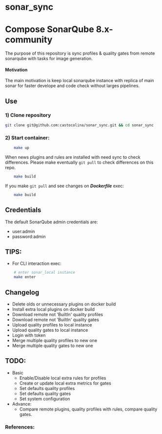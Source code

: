 # sonar_sync

# Compose SonarQube 8.x-community

The purpose of this repository is sync profiles & quality gates from remote sonarqube with tasks for image generation.

#### Motivation

The main motivation is keep local sonarqube instance with replica of main sonar for faster develope and code check without larges pipelines.

## Use

### 1) Clone repository

```bash
git clone git@github.com:castocolina/sonar_sync.git && cd sonar_sync
```

### 2) Start container:

```bash
    make up
```

When news plugins and rules are installed with need sync to check differences. Please make eventually `git pull` to check differences on this repo.

```bash
    make build
```

If you make `git pull` and see changes on _**Dockerfile**_ exec:

```bash
    make build
```

## Credentials

The default SonarQube admin credentials are:

- user:admin
- password:admin

## TIPS:

- For CLI interaction exec:

```bash
    # enter sonar_local instance
    make enter
```

## Changelog

- Delete olds or unnecessary plugins on docker build
- Install extra local plugins on docker build
- Download remote not 'BuiltIn' quality profiles
- Download remote not 'BuiltIn' quality gates
- Upload quality profiles to local instance
- Upload quality gates to local instance
- Login with token
- Merge multiple quality profiles to new one
- Merge multiple quality gates to new one

## TODO:

- Basic
  - Enable/Disable local extra rules for profiles
  - Create or update local extra metrics for gates
  - Set defaults quality profiles
  - Set defaults quality gates
  - Set system configuration
- Advance:
  - Compare remote plugins, quality profiles with rules, compare quality gates.

### References:
